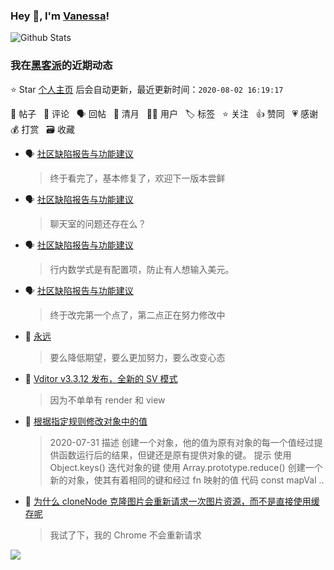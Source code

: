 ### Hey 👋, I'm [Vanessa](http://vanessa.b3log.org/)!

![Github Stats](https://github-readme-stats.vercel.app/api?username=Vanessa219&show_icons=true)

<!--events start -->

### 我在[黑客派](https://hacpai.com)的近期动态

⭐️ Star [个人主页](https://github.com/Vanessa219/Vanessa219) 后会自动更新，最近更新时间：`2020-08-02 16:19:17`

📝 帖子 &nbsp; 💬 评论 &nbsp; 🗣 回帖 &nbsp; 🌙 清月 &nbsp; 👨‍💻 用户 &nbsp; 🏷️ 标签 &nbsp; ⭐️ 关注 &nbsp; 👍 赞同 &nbsp; 💗 感谢 &nbsp; 💰 打赏 &nbsp; 🗃 收藏

* 🗣 [社区缺陷报告与功能建议](https://hacpai.com/article/1438049659432/comment/1590385955048#comments)

  > 终于看完了，基本修复了，欢迎下一版本尝鲜
* 🗣 [社区缺陷报告与功能建议](https://hacpai.com/article/1438049659432/comment/1590385955048#comments)

  > 聊天室的问题还存在么？
* 🗣 [社区缺陷报告与功能建议](https://hacpai.com/article/1438049659432/comment/1590385955048#comments)

  > 行内数学式是有配置项，防止有人想输入美元。
* 🗣 [社区缺陷报告与功能建议](https://hacpai.com/article/1438049659432/comment/1590454763998#comments)

  > 终于改完第一个点了，第二点正在努力修改中
* 💬 [永远](https://hacpai.com/article/1596195924823/comment/1596205636304#comments)

  > 要么降低期望，要么更加努力，要么改变心态
* 💬 [Vditor v3.3.12 发布，全新的 SV 模式](https://hacpai.com/article/1595955099905/comment/1596181582343#comments)

  > 因为不单单有 render 和 view
* 📝 [根据指定规则修改对象中的值](https://hacpai.com/article/1596167528056)

  > 2020-07-31 描述 创建一个对象，他的值为原有对象的每一个值经过提供函数运行后的结果，但键还是原有提供对象的键。 提示 使用 Object.keys() 迭代对象的键 使用 Array.prototype.reduce() 创建一个新的对象，使其有着相同的键和经过 fn 映射的值 代码 const mapVal ..
* 💬 [为什么 cloneNode 克隆图片会重新请求一次图片资源，而不是直接使用缓存呢](https://hacpai.com/article/1596125793172/comment/1596162077567#comments)

  > 我试了下，我的 Chrome 不会重新请求


<!--events end -->

<a title="Hits" target="_blank" href="https://github.com/Vanessa219/Vanessa219"><img src="https://hits.b3log.org/Vanessa219/Vanessa219.svg"></a>
